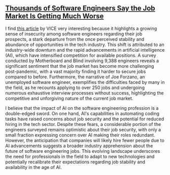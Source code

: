 ## [Thousands of Software Engineers Say the Job Market Is Getting Much Worse](https://www.vice.com/en/article/g5y37j/thousands-of-software-engineers-say-the-job-market-is-getting-much-worse)

  I find [this article](https://www.vice.com/en/article/g5y37j/thousands-of-software-engineers-say-the-job-market-is-getting-much-worse) by VICE very interesting because it highlights a growing sense of insecurity among software engineers regarding their job prospects, a stark departure from the once perceived stability and abundance of opportunities in the tech industry. This shift is attributed to an industry-wide downturn and the rapid advancements in artificial intelligence (AI), which have intensified competition for available positions. A survey conducted by Motherboard and Blind involving 9,388 engineers reveals a significant sentiment that the job market has become more challenging post-pandemic, with a vast majority finding it harder to secure jobs compared to before. Furthermore, the narrative of Joe Forzano, an unemployed software engineer, exemplifies the difficulties faced by many in the field, as he recounts applying to over 250 jobs and undergoing numerous exhaustive interview processes without success, highlighting the competitive and unforgiving nature of the current job market.

  I believe that the impact of AI on the software engineering profession is a double-edged sword. On one hand, AI's capabilities in automating coding tasks have raised concerns about job security and the potential for reduced hiring in the tech sector. Despite these fears, a considerable portion of the engineers surveyed remains optimistic about their job security, with only a small fraction expressing concern over AI making their roles redundant. However, the anticipation that companies will likely hire fewer people due to AI advancements suggests a broader industry apprehension about the future of software engineering jobs. This evolving landscape underscores the need for professionals in the field to adapt to new technologies and potentially recalibrate their expectations regarding job stability and availability in the age of AI.